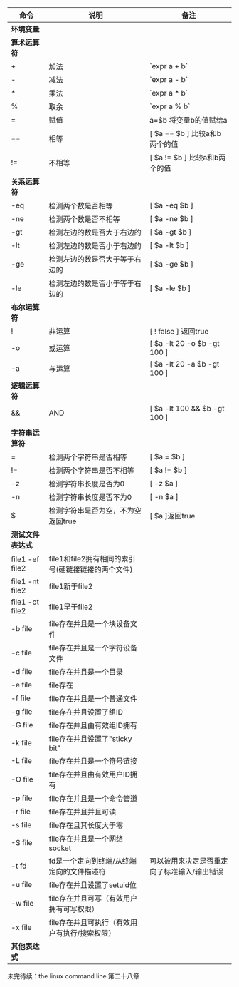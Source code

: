 | 命令 | 说明 | 备注 |
| --- | --- | --- |
| **环境变量** |  |  |
| **算术运算符** |  |  |
| + | 加法 | \`expr a + b\` |
| - | 减法 | \`expr a - b\` |
| * | 乘法 | \`expr a * b\` |
| % | 取余 | \`expr a % b\` |
| = | 赋值 | a=$b 将变量b的值赋给a |
| == | 相等 | [ $a == $b ] 比较a和b两个的值 |
| != | 不相等 | [ $a != $b ] 比较a和b两个的值 |
| **关系运算符** | | |
| -eq | 检测两个数是否相等 | [ $a -eq $b ] |
| -ne | 检测两个数是否不相等 | [ $a -ne $b ] |
| -gt | 检测左边的数是否大于右边的 | [ $a -gt $b ] |
| -lt | 检测左边的数是否小于右边的 | [ $a -lt $b ] |
| -ge | 检测左边的数是否大于等于右边的 | [ $a -ge $b ] |
| -le | 检测左边的数是否小于等于右边的 | [ $a -le $b ] |
| **布尔运算符** |  |  |
| ! | 非运算 | [ ! false ] 返回true |
| -o | 或运算 | [ $a -lt 20 -o $b -gt 100 ] |
| -a | 与运算 | [ $a -lt 20 -a $b -gt 100 ] |
| **逻辑运算符** |  |  |
| && | AND | [ $a -lt 100 && $b -gt 100 ] |
| || | OR | [ $a -lt 100 || $b -gt 100 ] |
| **字符串运算符** |  |  |
| = | 检测两个字符串是否相等 | [ $a = $b ] |
| != | 检测两个字符串是否不相等 | [ $a != $b ] |
| -z | 检测字符串长度是否为0 | [ -z $a ] | 
| -n | 检测字符串长度是否不为0 | [ -n $a ] |
| $ | 检测字符串是否为空，不为空返回true | [ $a ]返回true |
| **测试文件表达式** |  |  |
| file1 -ef file2 | file1和file2拥有相同的索引号(硬链接链接的两个文件) |  |
| file1 -nt file2 | file1新于file2 |  |
| file1 -ot file2 | file1早于file2 |  |
| -b file | file存在并且是一个块设备文件 |  |
| -c file | file存在并且是一个字符设备文件 |  |
| -d file | file存在并且是一个目录 |  |
| -e file | file存在|  |
| -f file | file存在并且是一个普通文件 |  |
| -g file | file存在并且设置了组ID |  |
| -G file | file存在并且由有效组ID拥有 |  |
| -k file | file存在并且设置了"sticky bit" |  |
| -L file | file存在并且是一个符号链接 |  |
| -O file | file存在并且由有效用户ID拥有 |  |
| -p file | file存在并且是一个命令管道 |  |
| -r file | file存在并且并且可读 |  |
| -s file | file存在且其长度大于零 |  |
| -S file | file存在并且是一个网络socket |  |
| -t fd | fd是一个定向到终端/从终端定向的文件描述符 | 可以被用来决定是否重定向了标准输入/输出错误 |
| -u file | file存在并且设置了setuid位 |  |
| -w file | file存在并且可写（有效用户拥有可写权限）|  |
| -x file | file存在并且可执行（有效用户有执行/搜索权限）|  |
| **其他表达式** |  |  |

未完待续：the linux command line 第二十八章
